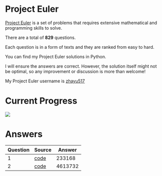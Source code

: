 # Project Euler

[Project Euler](https://projecteuler.net/about) is a set of problems that requires extensive mathematical and programming skills to solve.

There are a total of **829** questions. 

Each question is in a form of texts and they are ranked from easy to hard.

You can find my Project Euler solutions in Python.

I will ensure the answers are correct. However, the solution itself might not be optimal, so any improvement or discussion is more than welcome!

My Project Euler username is [zhayu517](https://projecteuler.net/progress=zhayu517)

# Current Progress

![](https://progress-bar.dev/2/?scale=829&title=solved&width=500&suffix=%20/%20829)

# Answers

| Question | Source | Answer |
| - | - | - |
| 1 | [code](src/1.py) | 233168 |
| 2 | [code](src/2.py) | 4613732 |
